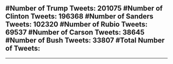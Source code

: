 #Number of Trump Tweets: 201075
#Number of Clinton Tweets: 196368
#Number of Sanders Tweets: 102320
#Number of Rubio Tweets: 69537
#Number of Carson Tweets: 38645
#Number of Bush Tweets: 33807
#Total Number of Tweets:  
---
---
